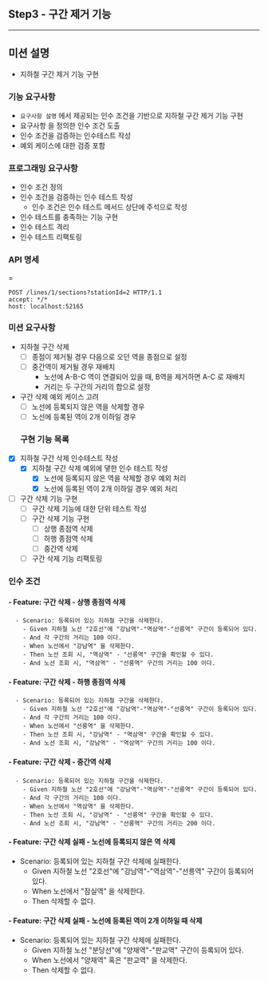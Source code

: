 ## Step3 - 구간 제거 기능
---

## 미션 설명

- 지하철 구간 제거 기능 구현

### 기능 요구사항

- `요구사항 설명` 에서 제공되는 인수 조건을 기반으로 지하철 구간 제거 기능 구현
- 요구사항 을 정의한 인수 조건 도출
- 인수 조건을 검증하는 인수테스트 작성
- 예외 케이스에 대한 검증 포함

### 프로그래밍 요구사항

- 인수 조건 정의
- 인수 조건을 검증하는 인수 테스트 작성
  - 인수 조건은 인수 테스트 메서드 상단에 주석으로 작성
- 인수 테스트를 충족하는 기능 구현
- 인수 테스트 격리
- 인수 테스트 리팩토링

### API 명세
 =
```http request
POST /lines/1/sections?stationId=2 HTTP/1.1
accept: */*
host: localhost:52165
```

### 미션 요구사항
- 지하철 구간 삭제
  - [ ] 종점이 제거될 경우 다음으로 오던 역을 종점으로 설정
  - [ ] 중간역이 제거될 경우 재배치
    - 노선에 A-B-C 역이 연결되어 있을 때, B역을 제거하면 A-C 로 재배치
    - 거리는 두 구간의 거리의 합으로 설정
- 구간 삭제 예외 케이스 고려
  - [ ] 노선에 등록되지 않은 역을 삭제할 경우
  - [ ] 노선에 등록된 역이 2개 이하일 경우

  ### 구현 기능 목록
- [x] 지하철 구간 삭제 인수테스트 작성
  - [x] 지하철 구간 삭제 예외에 댛한 인수 테스트 작성
    - [x] 노선에 등록되지 않은 역을 삭제할 경우 예외 처리
    - [x] 노선에 등록된 역이 2개 이하일 경우 예외 처리
- [ ] 구간 삭제 기능 구현
  - [ ] 구간 삭제 기능에 대한 단위 테스트 작성
  - [ ] 구간 삭제 기능 구현
    - [ ] 상행 종점역 삭제
    - [ ] 하행 종점역 삭제
    - [ ] 중간역 삭제
  - [ ] 구간 삭제 기능 리팩토링

### 인수 조건
#### - Feature: 구간 삭제 - 상행 종점역 삭제
```text
  - Scenario: 등록되어 있는 지하철 구간을 삭제한다.
    - Given 지하철 노선 "2호선"에 "강남역"-"역삼역"-"선릉역" 구간이 등록되어 있다.
    - And 각 구간의 거리는 100 이다.
    - When 노선에서 "강남역" 을 삭제한다.
    - Then 노선 조회 시, "역삼역" - "선릉역" 구간을 확인할 수 있다.
    - And 노선 조회 시, "역삼역" - "선릉역" 구간의 거리는 100 이다.
```

#### - Feature: 구간 삭제 - 하행 종점역 삭제
```text
  - Scenario: 등록되어 있는 지하철 구간을 삭제한다.
    - Given 지하철 노선 "2호선"에 "강남역"-"역삼역"-"선릉역" 구간이 등록되어 있다.
    - And 각 구간의 거리는 100 이다.
    - When 노선에서 "선릉역" 을 삭제한다.
    - Then 노선 조회 시, "강남역" - "역삼역" 구간을 확인할 수 있다.
    - And 노선 조회 시, "강남역" - "역삼역" 구간의 거리는 100 이다.
```

#### - Feature: 구간 삭제 - 중간역 삭제
```text
  - Scenario: 등록되어 있는 지하철 구간을 삭제한다.
    - Given 지하철 노선 "2호선"에 "강남역"-"역삼역"-"선릉역" 구간이 등록되어 있다.
    - And 각 구간의 거리는 100 이다.
    - When 노선에서 "역삼역" 을 삭제한다.
    - Then 노선 조회 시, "강남역" - "선릉역" 구간을 확인할 수 있다.
    - And 노선 조회 시, "강남역" - "선릉역" 구간의 거리는 200 이다.
```

#### - Feature: 구간 삭제 실패 - 노선에 등록되지 않은 역 삭제
- Scenario: 등록되어 있는 지하철 구간 삭제에 실패한다.
    - Given 지하철 노선 "2호선"에 "강남역"-"역삼역"-"선릉역" 구간이 등록되어 있다.
    - When 노선에서 "잠실역" 을 삭제한다.
    - Then 삭제할 수 없다.

#### - Feature: 구간 삭제 실패 - 노선에 등록된 역이 2개 이하일 때 삭제
- Scenario: 등록되어 있는 지하철 구간 삭제에 실패한다.
  - Given 지하철 노선 "분당선"에 "양재역"-"판교역" 구간이 등록되어 있다.
  - When 노선에서 "양재역" 혹은 "판교역" 을 삭제한다.
  - Then 삭제할 수 없다.